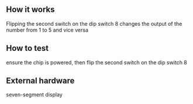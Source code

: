 <!---

This file is used to generate your project datasheet. Please fill in the information below and delete any unused
sections.

You can also include images in this folder and reference them in the markdown. Each image must be less than
512 kb in size, and the combined size of all images must be less than 1 MB.
-->

## How it works

Flipping the second switch on the dip switch 8 changes the output of the number from 1 to 5 and vice versa 

## How to test

ensure the chip is powered, then flip the second switch on the dip switch 8
## External hardware

seven-segment display
